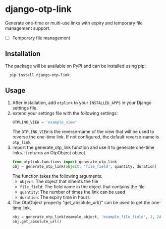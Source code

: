 # django-otp-link
Generate one-time or multi-use links with expiry and temporary file management support.

- [ ] Temporary file management

## Installation
The package will be available on PyPI and can be installed using pip:
```bash
  pip install django-otp-link
```

## Usage
1. After installation, add `otplink` to your `INSTALLED_APPS` in your Django settings file.
2. extend your settings file with the following settings:
    ```python
    OTPLINK_VIEW = 'example_view'
    ```
    The `OTPLINK_VIEW` is the reverse-name of the view that will be used to reverse the one-time link.
    If not configured, the default reverse-name is `otp_link`.
3. import the generate_otp_link function and use it to generate one-time links. It returns an OtpObject object.
    ```python
    from otplink.functions import generate_otp_link
    obj = generate_otp_link(object, 'file_field', quantity, duration)
    ```
    The function takes the following arguments:
    - `object`: The object that inherits the file
    - `file_field`: The field name in the object that contains the file
    - `quantity`: The number of times the link can be used
    - `duration`: The expiry time in hours
4. The OtpObject property "get_absolute_url()" can be used to get the one-time link.
    ```python
    obj = generate_otp_link(example_object, 'example_file_field', 1, 24)
    obj.get_absolute_url()
    ```

